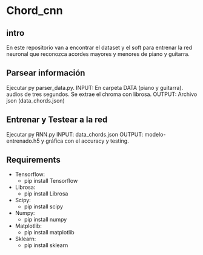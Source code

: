 # Chord_cnn
## intro
En este repositorio van a encontrar el dataset y el soft para entrenar la red neuronal que reconozca acordes mayores y menores de piano y guitarra. 

##  Parsear información
Ejecutar py parser_data.py. 
INPUT: En carpeta DATA (piano y guitarra). audios de tres segundos. Se extrae el chroma con librosa.
OUTPUT: Archivo json (data_chords.json)

## Entrenar y Testear a la red
Ejecutar py RNN.py
INPUT: data_chords.json
OUTPUT: modelo-entrenado.h5 y gráfica con el accuracy y testing. 

## Requirements
*   Tensorflow: 	
    *   pip install Tensorflow
*   Librosa: 	
    *   pip install Librosa
*   Scipy:
    *	pip install scipy
*   Numpy:
    *	pip install numpy
*   Matplotlib:	
    *   pip install matplotlib
*   Sklearn:
    *	pip install sklearn